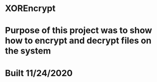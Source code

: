 # XOREncrypt

# Purpose of this project was to show how to encrypt and decrypt files on the system 
# Built 11/24/2020
